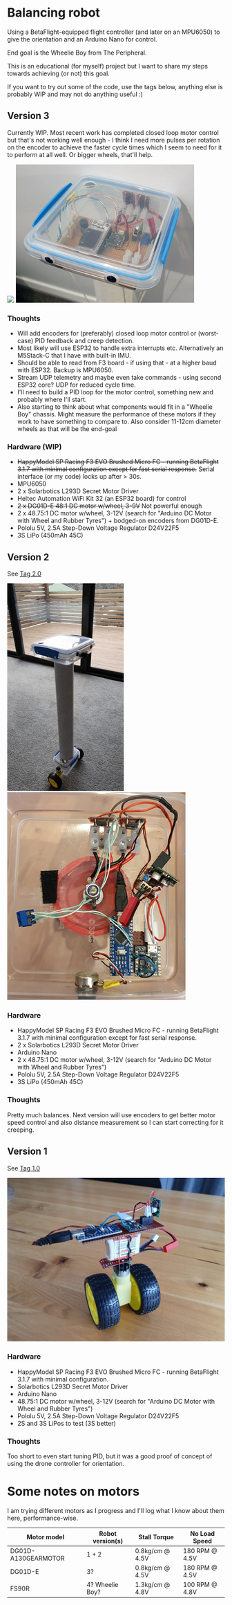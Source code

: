 # Balancing robot

Using a BetaFlight-equipped flight controller (and later on an MPU6050) to
give the orientation and an Arduino Nano for control.

End goal is the Wheelie Boy from The Peripheral.

This is an educational (for myself) project but I want to share my steps
towards achieving (or not) this goal.

If you want to try out some of the code, use the tags below, anything else is
probably WIP and may not do anything useful :)

## Version 3

Currently WIP. Most recent work has completed closed loop motor control but
that's not working well enough - I think I need more pulses per rotation on
the encoder to achieve the faster cycle times which I seem to need for it to
perform at all well. Or bigger wheels, that'll help.

![](doc/build%203.gif) ![](doc/build%203.jpg)

### Thoughts

 * Will add encoders for (preferably) closed loop motor control or
   (worst-case) PID feedback and creep detection.
 * Most likely will use ESP32 to handle extra interrupts etc. Alternatively an
   M5Stack-C that I have with built-in IMU.
 * Should be able to read from F3 board - if using that - at a higher baud
   with ESP32. Backup is MPU6050.
 * Stream UDP telemetry and maybe even take commands - using second ESP32
   core? UDP for reduced cycle time.
 * I'll need to build a PID loop for the motor control, something new and
   probably where I'll start.
 * Also starting to think about what components would fit in a "Wheelie Boy"
   chassis. Might measure the performance of these motors if they work to have
   something to compare to. Also consider 11-12cm diameter wheels as that will
   be the end-goal

### Hardware (WIP)

 * ~~HappyModel SP Racing F3 EVO Brushed Micro FC - running BetaFlight 3.1.7 with minimal configuration except for fast serial response.~~ Serial interface (or my code) locks up after > 30s.
 * MPU6050
 * 2 x Solarbotics L293D Secret Motor Driver
 * Heltec Automation WiFi Kit 32 (an ESP32 board) for control
 * ~~2 x DG01D-E 48:1 DC motor w/wheel, 3-9V~~ Not powerful enough
 * 2 x 48.75:1 DC motor w/wheel, 3-12V (search for "Arduino DC Motor with Wheel and Rubber Tyres") + bodged-on encoders from DG01D-E.
 * Pololu 5V, 2.5A Step-Down Voltage Regulator D24V22F5
 * 3S LiPo (450mAh 45C)

## Version 2

See [Tag 2.0](https://github.com/thisismyrobot/balancing-robot/releases/tag/2.0)

![](doc/build%202.gif) ![](doc/build%202.jpg)

### Hardware

 * HappyModel SP Racing F3 EVO Brushed Micro FC - running BetaFlight 3.1.7
  with minimal configuration except for fast serial response.
 * 2 x Solarbotics L293D Secret Motor Driver
 * Arduino Nano
 * 2 x 48.75:1 DC motor w/wheel, 3-12V (search for "Arduino DC Motor with
   Wheel and Rubber Tyres")
 * Pololu 5V, 2.5A Step-Down Voltage Regulator D24V22F5
 * 3S LiPo (450mAh 45C)

### Thoughts

Pretty much balances. Next version will use encoders to get better motor speed
control and also distance measurement so I can start correcting for it
creeping.

## Version 1

See [Tag 1.0](https://github.com/thisismyrobot/balancing-robot/releases/tag/1.0)

![](doc/build%201.jpg)

### Hardware

 * HappyModel SP Racing F3 EVO Brushed Micro FC - running BetaFlight 3.1.7
   with minimal configuration.
 * Solarbotics L293D Secret Motor Driver
 * Arduino Nano
 * 48.75:1 DC motor w/wheel, 3-12V (search for "Arduino DC Motor with Wheel
   and Rubber Tyres")
 * Pololu 5V, 2.5A Step-Down Voltage Regulator D24V22F5
 * 2S and 3S LiPos to test (3S better)

### Thoughts

Too short to even start tuning PID, but it was a good proof of concept of
using the drone controller for orientation.

# Some notes on motors

I am trying different motors as I progress and I'll log what I know about them
here, performance-wise.

| Motor model | Robot version(s) | Stall Torque | No Load Speed |
| --- | --- | --- | --- |
| DG01D-A130GEARMOTOR | 1 + 2 | 0.8kg/cm @ 4.5V | 180 RPM @ 4.5V |
| DG01D-E | 3? | 0.8kg/cm @ 4.5V | 180 RPM @ 4.5V |
| FS90R | 4? Wheelie Boy? | 1.3kg/cm @ 4.8V | 100 RPM @ 4.8V |
